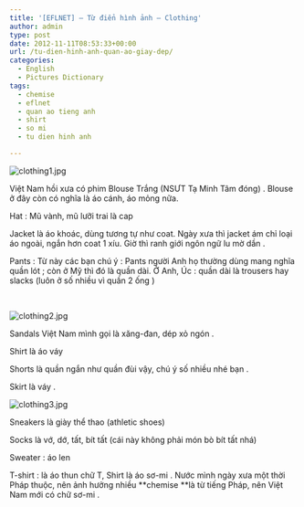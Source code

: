 ```yaml
---
title: '[EFLNET] – Từ điển hình ảnh – Clothing'
author: admin
type: post
date: 2012-11-11T08:53:33+00:00
url: /tu-dien-hinh-anh-quan-ao-giay-dep/
categories:
  - English
  - Pictures Dictionary
tags:
  - chemise
  - eflnet
  - quan ao tieng anh
  - shirt
  - so mi
  - tu dien hinh anh

---
```


![clothing1.jpg](/wp-content/uploads/2012/11/clothing1.jpg)


Việt Nam hồi xưa có phim Blouse Trắng (NSƯT Tạ Minh Tâm đóng) . Blouse ở đây còn có nghĩa là áo cánh, áo mỏng nữa.

Hat : Mũ vành, mũ lưỡi trai là cap

Jacket là áo khoác, dùng tương tự như coat. Ngày xưa thì jacket ám chỉ loại áo ngoài, ngắn hơn coat 1 xíu. Giờ thì ranh giới ngôn ngữ lu mờ dần .

Pants : Từ này các bạn chú ý : Pants người Anh họ thường dùng mang nghĩa quần lót ; còn ở Mỹ thì đó là quần dài. Ở Anh, Úc : quần dài là trousers hay slacks (luôn ở số nhiều vì quần 2 ống )

&nbsp;


![clothing2.jpg](/wp-content/uploads/2012/11/clothing2.jpg)


Sandals Việt Nam mình gọi là xăng-đan, dép xỏ ngón .

Shirt là áo váy

Shorts là quần ngắn như quần đùi vậy, chú ý số nhiều nhé bạn .

Skirt là váy .


![clothing3.jpg](/wp-content/uploads/2012/11/clothing3.jpg)


Sneakers là giày thể thao (athletic shoes)

Socks là vớ, dớ, tất, bít tất (cái này không phải món bò bít tất nhá)

Sweater : áo len

T-shirt : là áo thun chữ T, Shirt là áo sơ-mi . Nước mình ngày xưa một thời Pháp thuộc, nên ảnh hưởng nhiều **chemise **là từ tiếng Pháp, nên Việt Nam mới có chữ sơ-mi .

&nbsp;

&nbsp;

 [1]: ../wp-content/uploads/2012/11/clothing1.jpg
 [2]: ../wp-content/uploads/2012/11/clothing2.jpg
 [3]: ../wp-content/uploads/2012/11/clothing3.jpg

